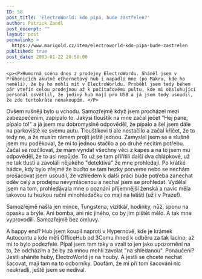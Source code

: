 ```yaml
---
ID: 58
post_title: 'ElectroWorld: kdo pípá, bude zastřelen?'
author: Patrick Zandl
post_excerpt: ""
layout: post
permalink: >
  https://www.marigold.cz/item/electroworld-kdo-pipa-bude-zastrelen
published: true
post_date: 2003-01-22 20:50:00
---
```

	<p><P>Humorná scéna dnes z prodejny ElectroWordu. Sháněl jsem v Průhonicích akutně ethernetový hub i napadlo mne (po Makru, kde ho neměli), že by ho mohli mít v ElectroWorldu. Proběhl jsem tedy během pár vteřin celou prodejnou až k počítačovému pultu, kde mi obsluhující personál osvětlil, že jediný hub mají pro USB a já jsem tedy usoudil, že zde tentokráte nenakoupím. </P>
<P>Ovšem rušněji bylo u vchodu. Samozřejmě když jsem procházel mezi zabezpečením, zapípalo to. Jakýsi tlouštík na mne začal ječet "Hej pane, pípalo to!" a já jsem mu dobromyslně odpověděl, že pípalo a šel jsem dále na parkoviště ke svému autu. Tlouštíkovi ti ale nestačilo a začal křičet, že to tedy ne, a že musím rámem projít ještě jednou. Zamyslel jsem se a slušně jsem mu poděkoval, že mi to jednou stačilo a po druhé necítím potřebu. Začal se rozčilovat, že mám vyndat všechny věci z kapes a na to jsem mu odpověděl, že to asi nepůjde. To už se tam přiřítili další dva chlápkové, už ne tak tlustí a zavolali nějakého "detektiva" že mne prohledají. Po krátké hádce, kdy bylo zřejmé že buďto se tam hezky porveme nebo se nechám prošacovat jsem usoudil, že vzhledem k další práci bude potřeba zanechat oděv celý a prodejnu nevymlácenou a nechal jsem se prohledat. Vydělal jsem na tom, prohledávala mne o poznání příjemnější ženská a navíc měla takovou tu hezkou ruční minohledačku co mají na letišti (už i v Praze!). </P>
<P>Samozřejmě našla jen mince, Tungstena, vizitkář, hodinky, nůž, sponu na opasku a brýle. Ani bomba, ani nic jiného, co by jim pištět mělo. A tak mne vyprovodili. Samozřejmě bez omluvy. </P>
<P>A happy end? Hub jsem koupil naproti v Hypernově, kde je krámek Autocontu a kde měli OfficeHub od 3Comu ihned k odběru za tak lacino, až mi to bylo podezřelé. Pípal jsem tam taky a vzali to jen jako upozornění na to, že odcházím a že by za mnou mohli zavolat "na shledanou". Ponaučení? Jestli sháníte huby, ElectroWorld je na houby. A jestli se chcete nechat šacovat, mají tam na to odborníky. Doufám, že mi při tom šacování nic neukradli, ještě jsem se nedíval. </P>
</p>